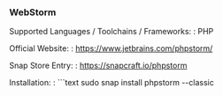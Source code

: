 ### WebStorm

Supported Languages / Toolchains / Frameworks:
: PHP

Official Website:
: https://www.jetbrains.com/phpstorm/

Snap Store Entry:
: https://snapcraft.io/phpstorm

Installation:
: ```text
  sudo snap install phpstorm --classic
  ```
